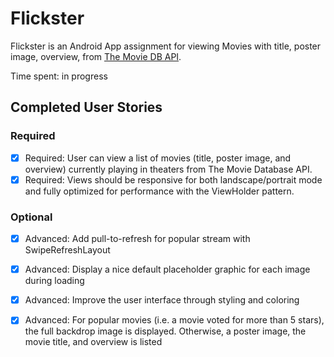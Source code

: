 # Flickster
Flickster is an Android App assignment for viewing Movies with title, poster image, overview, from [The Movie DB API](https://www.themoviedb.org/documentation/api).

Time spent: in progress

## Completed User Stories

### Required
* [x] Required: User can view a list of movies (title, poster image, and overview) currently playing in theaters from The Movie Database API.
* [x] Required: Views should be responsive for both landscape/portrait mode and fully optimized for performance with the
ViewHolder pattern.

### Optional
* [x] Advanced: Add pull-to-refresh for popular stream with SwipeRefreshLayout
* [x] Advanced: Display a nice default placeholder graphic for each image during loading
* [x] Advanced: Improve the user interface through styling and coloring
* [x] Advanced: For popular movies (i.e. a movie voted for more than 5 stars), the full backdrop image is displayed. Otherwise, a poster image, the movie title, and overview is listed

